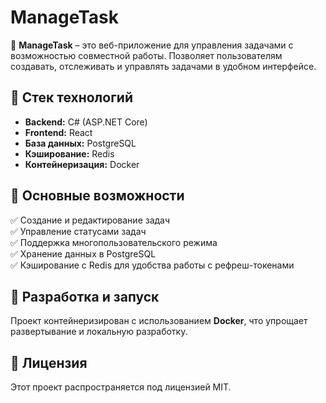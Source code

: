 # ManageTask

🚀 **ManageTask** – это веб-приложение для управления задачами с возможностью совместной работы. Позволяет пользователям создавать, отслеживать и управлять задачами в удобном интерфейсе.  

## 🔧 Стек технологий  

- **Backend:** C# (ASP.NET Core)
- **Frontend:** React  
- **База данных:** PostgreSQL  
- **Кэширование:** Redis  
- **Контейнеризация:** Docker  

## 📌 Основные возможности  

✅ Создание и редактирование задач  
✅ Управление статусами задач  
✅ Поддержка многопользовательского режима  
✅ Хранение данных в PostgreSQL  
✅ Кэширование с Redis для удобства работы с рефреш-токенами 

## 🚀 Разработка и запуск  

Проект контейнеризирован с использованием **Docker**, что упрощает развертывание и локальную разработку.

## 📜 Лицензия  

Этот проект распространяется под лицензией MIT.  